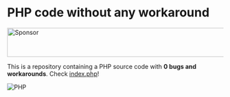 # PHP code without any workaround

<a href="https://app.codesponsor.io/link/osmbVLutaA7HXKYJpSN5uQYQ/haskellcamargo/php-code-without-any-workaround" rel="nofollow"><img src="https://app.codesponsor.io/embed/osmbVLutaA7HXKYJpSN5uQYQ/haskellcamargo/php-code-without-any-workaround.svg" style="width: 888px; height: 68px;" alt="Sponsor" /></a>

This is a repository containing a PHP source code with **0 bugs and workarounds**. Check [index.php](./index.php)!

![PHP](https://br.newrelic.com/assets/pages/apm/php/elephant.png)
